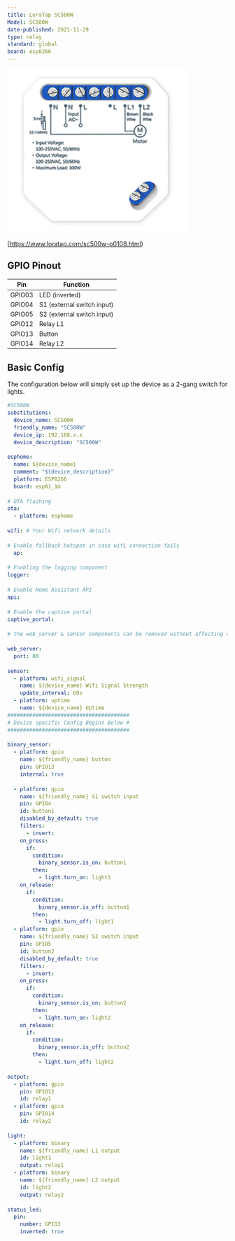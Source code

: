 ```yaml
---
title: LoraTap SC500W
Model: SC500W
date-published: 2021-11-29
type: relay
standard: global
board: esp8266
---
```


![alt text](LoraTap-SC500W.png "Product Image")

[https://www.loratap.com/sc500w-p0108.html)

## GPIO Pinout

| Pin    | Function                   |
| ------ | -------------------------- |
| GPIO03 | LED (inverted)             |
| GPIO04 | S1 (external switch input) |
| GPIO05 | S2 (external switch input) |
| GPIO12 | Relay L1                   |
| GPIO13 | Button                     |
| GPIO14 | Relay L2                   |

## Basic Config

The configuration below will simply set up the device as a 2-gang switch for lights.

```yaml
#SC500W
substitutions:
  device_name: SC500W
  friendly_name: "SC500W"
  device_ip: 192.168.x.x
  device_description: "SC500W"

esphome:
  name: ${device_name}
  comment: "${device_description}"
  platform: ESP8266
  board: esp01_1m
  
# OTA flashing
ota:
  - platform: esphome

wifi: # Your Wifi network details
  
# Enable fallback hotspot in case wifi connection fails  
  ap:

# Enabling the logging component
logger:

# Enable Home Assistant API
api:

# Enable the captive portal
captive_portal:

# the web_server & sensor components can be removed without affecting core functionaility.

web_server:
  port: 80

sensor:
  - platform: wifi_signal
    name: ${device_name} Wifi Signal Strength
    update_interval: 60s
  - platform: uptime
    name: ${device_name} Uptime
#######################################
# Device specific Config Begins Below #
#######################################

binary_sensor:
  - platform: gpio
    name: ${friendly_name} button
    pin: GPIO13
    internal: true

  - platform: gpio
    name: ${friendly_name} S1 switch input
    pin: GPIO4
    id: button1
    disabled_by_default: true
    filters:
      - invert:
    on_press:
      if:
        condition:
          binary_sensor.is_on: button1
        then:
          - light.turn_on: light1
    on_release:
      if:
        condition:
          binary_sensor.is_off: button1
        then:
          - light.turn_off: light1
  - platform: gpio
    name: ${friendly_name} S2 switch input
    pin: GPIO5
    id: button2
    disabled_by_default: true
    filters:
      - invert:
    on_press:
      if:
        condition:
          binary_sensor.is_on: button2
        then:
          - light.turn_on: light2
    on_release:
      if:
        condition:
          binary_sensor.is_off: button2
        then:
          - light.turn_off: light2

output:
  - platform: gpio
    pin: GPIO12
    id: relay1
  - platform: gpio
    pin: GPIO14
    id: relay2

light:
  - platform: binary
    name: ${friendly_name} L1 output
    id: light1
    output: relay1
  - platform: binary
    name: ${friendly_name} L2 output
    id: light2
    output: relay2

status_led:
  pin:
    number: GPIO3
    inverted: true
```
